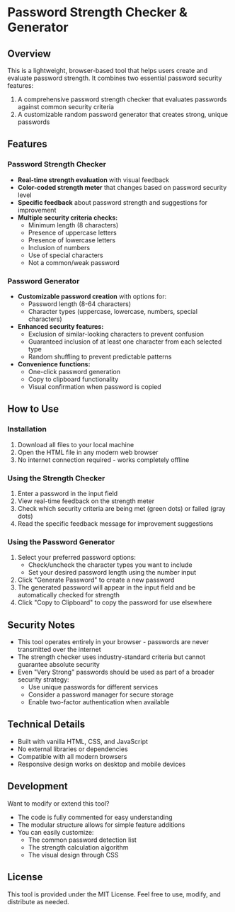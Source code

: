 # Password Strength Checker & Generator

## Overview
This is a lightweight, browser-based tool that helps users create and evaluate password strength. It combines two essential password security features:
1. A comprehensive password strength checker that evaluates passwords against common security criteria
2. A customizable random password generator that creates strong, unique passwords

## Features

### Password Strength Checker
- **Real-time strength evaluation** with visual feedback
- **Color-coded strength meter** that changes based on password security level
- **Specific feedback** about password strength and suggestions for improvement
- **Multiple security criteria checks:**
  - Minimum length (8 characters)
  - Presence of uppercase letters
  - Presence of lowercase letters
  - Inclusion of numbers
  - Use of special characters
  - Not a common/weak password

### Password Generator
- **Customizable password creation** with options for:
  - Password length (8-64 characters)
  - Character types (uppercase, lowercase, numbers, special characters)
- **Enhanced security features:**
  - Exclusion of similar-looking characters to prevent confusion
  - Guaranteed inclusion of at least one character from each selected type
  - Random shuffling to prevent predictable patterns
- **Convenience functions:**
  - One-click password generation
  - Copy to clipboard functionality
  - Visual confirmation when password is copied

## How to Use

### Installation
1. Download all files to your local machine
2. Open the HTML file in any modern web browser
3. No internet connection required - works completely offline

### Using the Strength Checker
1. Enter a password in the input field
2. View real-time feedback on the strength meter
3. Check which security criteria are being met (green dots) or failed (gray dots)
4. Read the specific feedback message for improvement suggestions

### Using the Password Generator
1. Select your preferred password options:
   - Check/uncheck the character types you want to include
   - Set your desired password length using the number input
2. Click "Generate Password" to create a new password
3. The generated password will appear in the input field and be automatically checked for strength
4. Click "Copy to Clipboard" to copy the password for use elsewhere

## Security Notes
- This tool operates entirely in your browser - passwords are never transmitted over the internet
- The strength checker uses industry-standard criteria but cannot guarantee absolute security
- Even "Very Strong" passwords should be used as part of a broader security strategy:
  - Use unique passwords for different services
  - Consider a password manager for secure storage
  - Enable two-factor authentication when available

## Technical Details
- Built with vanilla HTML, CSS, and JavaScript
- No external libraries or dependencies
- Compatible with all modern browsers
- Responsive design works on desktop and mobile devices

## Development
Want to modify or extend this tool?
- The code is fully commented for easy understanding
- The modular structure allows for simple feature additions
- You can easily customize:
  - The common password detection list
  - The strength calculation algorithm
  - The visual design through CSS

## License
This tool is provided under the MIT License. Feel free to use, modify, and distribute as needed.
